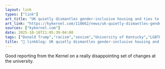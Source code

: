 ```yaml
---
layout: link
types: ["link"]
art_title: "UK quietly dismantles gender-inclusive housing and ties to identity-based groups"
art_link: "https://kykernel.com/118662/news/uk-quietly-dismantles-gender-inclusive-housing-and-ties-to-identity-based-groups/"
sources: ["kykernel.com"]
date: 2025-10-16T21:05:39-04:00
tags: ["Donald Trump","racism","sexism","University of Kentucky","LGBTQ"]
title: "🔗 linkblog: UK quietly dismantles gender-inclusive housing and ties to identity-based groups"
---
```

Good reporting from the Kernel on a really disappointing set of changes at the university.